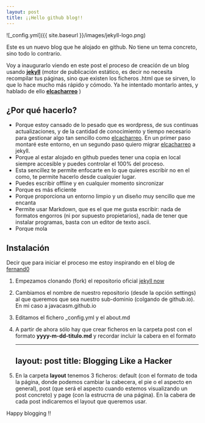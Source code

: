 ```yaml
---
layout: post
title: ¡¡Hello github blog!!
---
```


![_config.yml]({{ site.baseurl }}/images/jekyll-logo.png)

Este es un nuevo blog que he alojado en github. No tiene un tema concreto, sino todo lo contrario. 

Voy a inaugurarlo viendo en este post el proceso de creación de un blog usando **[jekyll](http://jekyllrb.com/)**  (motor de publicación estático, es decir no necesita recompilar tus páginas, sino que existen los ficheros .html que se sirven, lo que lo hace mucho más rápido y cómodo. Ya he intentado montarlo antes, y hablado de ello **[elcacharreo](http://blog.elcacharreo.com/tag/jekyll/)** )

## ¿Por qué hacerlo?

* Porque estoy cansado de lo pesado que es wordpress, de sus continuas actualizaciones, y de la cantidad de conocimiento y tiempo necesario para gestionar algo tan sencillo como [elcacharreo](http://elcacharreo.com). En un primer paso montaré este entorno, en un segundo paso quiero migrar [elcacharreo](http://blog.elcacharreo.com) a jekyll.
* Porque al estar alojado en github puedes tener una copia en local siempre accesible y puedes controlar el 100% del proceso.
* Esta sencillez te permite enfocarte en lo que quieres escribir no en el como, te permite hacerlo desde cualquier lugar.
* Puedes escribir offline y en cualquier momento sincronizar
* Porque es más eficiente
* Porque proporciona un entorno limpio y un diseño muy sencillo que me encanta
* Permite usar Markdown, que es el que me gusta escribir: nada de formatos engorros (ni por supuesto propietarios), nada de tener que instalar programas, basta con un editor de texto ascii.
* Porque mola

## Instalación

Decir que para iniciar el proceso me estoy inspirando en el blog de [fernand0](fernand0.github.io)

1. Empezamos clonando (fork) el repositorio oficial [jekyll now](https://github.com/barryclark/jekyll-now)

2. Cambiamos el nombre de nuestro repositorio (desde la opción settings) al que queremos que sea nuestro sub-dominio (colgando de github.io). En mi caso a javacasm.github.io  

3. Editamos el fichero _config.yml y el about.md

4. A partir de ahora sólo hay que crear ficheros en la carpeta post con el formato **yyyy-m-dd-titulo.md** y recordar incluir la cabera en el formato

	---
	layout: post
	title: Blogging Like a Hacker
	---

5. En la carpeta **layout** tenemos 3 ficheros: default (con el formato de toda la página, donde podemos cambiar la cabecera, el pie o el aspecto en general), post (que será el aspecto cuando estemos visualizando un post concreto) y page (con la estrucrra de una página). En la cabera de cada post indicaremos el layout que queremos usar.


Happy blogging !!